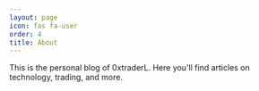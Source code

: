 ```yaml
---
layout: page
icon: fas fa-user
order: 4
title: About
---
```


This is the personal blog of 0xtraderL. Here you'll find articles on technology, trading, and more. 
